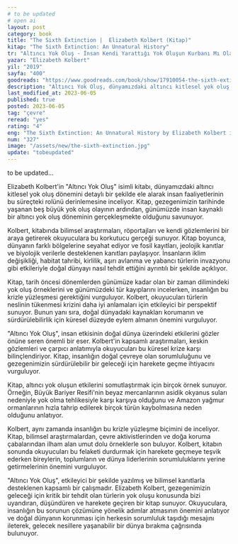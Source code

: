 ```yaml
---
# to be updated
# open ai
layout: post
category: book
title: "The Sixth Extinction |  Elizabeth Kolbert (Kitap)"
kitap: "The Sixth Extinction: An Unnatural History"
tr: "Altıncı Yok Oluş - İnsan Kendi Yarattığı Yok Oluşun Kurbanı Mı Olacak?"
yazar: "Elizabeth Kolbert"
yil: "2019"
sayfa: "400"
goodreads: "https://www.goodreads.com/book/show/17910054-the-sixth-extinction"
description: "Altıncı Yok Oluş, dünyamızdaki altıncı kitlesel yok oluş dönemini detaylı bir şekilde ele alarak insan faaliyetlerinin bu süreçteki rolünü derinlemesine inceliyor."
last_modified_at: 2023-06-05
published: true
posted: 2023-06-05
tag: "çevre"
reread: "yes"
rating: "4"
eng: "The Sixth Extinction: An Unnatural History by Elizabeth Kolbert is a compelling exploration of the ongoing mass extinction event caused by human activities. Through thorough research and vivid storytelling, Kolbert highlights the devastating impact of climate change, habitat destruction, and other factors on Earth's biodiversity. Urging readers to take action, the book serves as a poignant reminder of our responsibility to protect the planet and its diverse species."
num: "327"
image: "/assets/new/the-sixth-extinction.jpg"
update: "tobeupdated"
---
```


to be updated...

Elizabeth Kolbert'in "Altıncı Yok Oluş" isimli kitabı, dünyamızdaki altıncı kitlesel yok oluş dönemini detaylı bir şekilde ele alarak insan faaliyetlerinin bu süreçteki rolünü derinlemesine inceliyor. Kitap, gezegenimizin tarihinde yaşanan beş büyük yok oluş olayının ardından, günümüzde insan kaynaklı bir altıncı yok oluş döneminin gerçekleşmekte olduğunu savunuyor.

Kolbert, kitabında bilimsel araştırmaları, röportajları ve kendi gözlemlerini bir araya getirerek okuyuculara bu korkutucu gerçeği sunuyor. Kitap boyunca, dünyanın farklı bölgelerine seyahat ediyor ve fosil kayıtları, jeolojik kanıtlar ve biyolojik verilerle desteklenen kanıtları paylaşıyor. İnsanların iklim değişikliği, habitat tahribi, kirlilik, aşırı avlanma ve yabancı türlerin invazyonu gibi etkileriyle doğal dünyayı nasıl tehdit ettiğini ayrıntılı bir şekilde açıklıyor.

Kitap, tarih öncesi dönemlerden günümüze kadar olan bir zaman dilimindeki yok oluş örneklerini ve günümüzdeki tür kayıplarını incelerken, insanlığın bu krizle yüzleşmesi gerektiğini vurguluyor. Kolbert, okuyucuları türlerin neslinin tükenmesi krizini daha iyi anlamaları için etkileyici bir perspektif sunuyor. Bunun yanı sıra, doğal dünyadaki kaynakları korumanın ve sürdürülebilirlik için küresel düzeyde eylem almanın önemini vurguluyor.

"Altıncı Yok Oluş", insan etkisinin doğal dünya üzerindeki etkilerini gözler önüne seren önemli bir eser. Kolbert'in kapsamlı araştırmaları, keskin gözlemleri ve çarpıcı anlatımıyla okuyucuları bu küresel krize karşı bilinçlendiriyor. Kitap, insanlığın doğal çevreye olan sorumluluğunu ve gezegenimizin sürdürülebilir bir geleceği için harekete geçme ihtiyacını vurguluyor.

Kitap, altıncı yok oluşun etkilerini somutlaştırmak için birçok örnek sunuyor. Örneğin, Büyük Bariyer Resifi'nin beyaz mercanlarının asidik okyanus suları nedeniyle yok olma tehlikesiyle karşı karşıya olduğunu ve Amazon yağmur ormanlarının hızla tahrip edilerek birçok türün kaybolmasına neden olduğunu anlatıyor.

Kolbert, aynı zamanda insanlığın bu krizle yüzleşme biçimini de inceliyor. Kitap, bilimsel araştırmalardan, çevre aktivistlerinden ve doğa koruma çabalarından ilham alan umut dolu örneklerle son buluyor. Kolbert, kitabın sonunda okuyucuları bu felaketi durdurmak için harekete geçmeye teşvik ederken bireylerin, toplumların ve dünya liderlerinin sorumluluklarını yerine getirmelerinin önemini vurguluyor.

"Altıncı Yok Oluş", etkileyici bir şekilde yazılmış ve bilimsel kanıtlarla desteklenen kapsamlı bir çalışmadır. Elizabeth Kolbert, gezegenimizin geleceği için kritik bir tehdit olan türlerin yok oluşu konusunda bizi uyandıran, düşündüren ve harekete geçiren bir kitap sunuyor. Okuyuculara, insanlığın bu sorunun çözümüne yönelik adımlar atmasının önemini anlatıyor ve doğal dünyanın korunması için herkesin sorumluluk taşıdığı mesajını ileterek, gelecek nesillere yaşanabilir bir dünya bırakma çağrısında bulunuyor.
